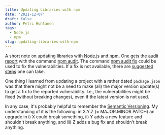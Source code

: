```yaml
---
title: Updating Libraries with npm
date: '2021-12-07'
draft: false
author: Petri Huhtanen
tags:
  - Node.js
  - npm
slug: updating-libraries-with-npm
---
```


A short note on updating libraries with [Node.js](https://nodejs.org/en/about/) and [npm](https://docs.npmjs.com/about-npm). One gets the [audit report](https://docs.npmjs.com/about-audit-reports) with the command [npm audit](https://docs.npmjs.com/auditing-package-dependencies-for-security-vulnerabilities). The command [npm audit fix](https://docs.npmjs.com/auditing-package-dependencies-for-security-vulnerabilities#security-vulnerabilities-found-with-suggested-updates) could be used to fix the vulnerabilities. If a fix is not available, there are [suggested steps](https://docs.npmjs.com/auditing-package-dependencies-for-security-vulnerabilities#security-vulnerabilities-found-requiring-manual-review) one can take.

One thing I learned from updating a project with a rather dated `package.json` was that there might not be a need to make (all) the major version update(s) to get a fix to the reported vulnerability. I.e., the vulnerabilities might be fixed (without breaking changes), even if the latest version is not used.

In any case, it's probably helpful to remember the [Semantic Versioning](https://semver.org/). My understanding of it is the following: in X.Y.Z (= MAJOR.MINOR.PATCH) an upgrade in i) X could break something, ii) Y adds a new feature and shouldn't break anything, and iii) Z adds a bug fix and shouldn't break anything.

